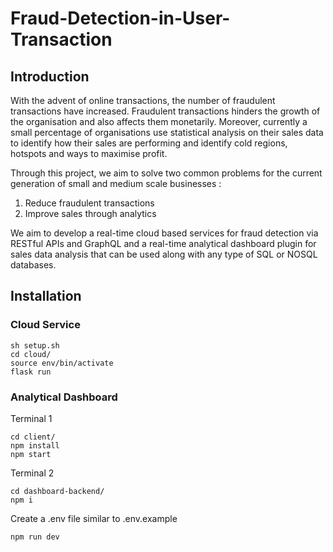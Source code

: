 # Fraud-Detection-in-User-Transaction

## Introduction

With the advent of online transactions, the number of fraudulent transactions have increased. Fraudulent transactions hinders the growth of the organisation and also affects them monetarily. Moreover, currently a small percentage of organisations use statistical analysis on their sales data to identify how their sales are performing and identify cold regions, hotspots and ways to maximise profit.   

Through this project, we aim to solve two common problems for the current generation of small and medium scale businesses :

1. Reduce fraudulent transactions
2. Improve sales through analytics

We aim to develop a real-time cloud based services for fraud detection via RESTful APIs and GraphQL and a real-time analytical dashboard plugin for sales data analysis that can be used along with any type of SQL or NOSQL databases.

## Installation

### Cloud Service

```
sh setup.sh
cd cloud/
source env/bin/activate
flask run
```

### Analytical Dashboard

Terminal 1
```
cd client/
npm install
npm start
```

Terminal 2

```
cd dashboard-backend/
npm i
```
Create a .env file similar to .env.example

```
npm run dev
```